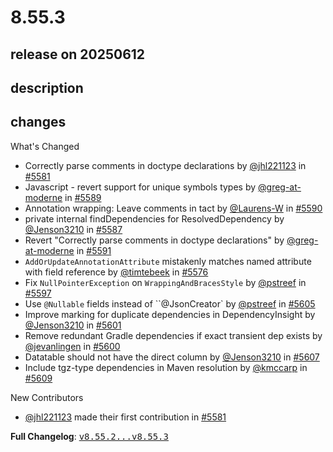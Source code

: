 # 8.55.3

## release on 20250612
## description
## changes
What's Changed

* Correctly parse comments in doctype declarations by <a class="user-mention notranslate" data-hovercard-type="user" data-hovercard-url="/users/jhl221123/hovercard" data-octo-click="hovercard-link-click" data-octo-dimensions="link_type:self" href="https://github.com/jhl221123">@jhl221123</a> in <a class="issue-link js-issue-link" data-error-text="Failed to load title" data-id="3130823793" data-permission-text="Title is private" data-url="https://github.com/openrewrite/rewrite/issues/5581" data-hovercard-type="pull_request" data-hovercard-url="/openrewrite/rewrite/pull/5581/hovercard" href="https://github.com/openrewrite/rewrite/pull/5581">#5581</a>
* Javascript - revert support for unique symbols types by <a class="user-mention notranslate" data-hovercard-type="user" data-hovercard-url="/users/greg-at-moderne/hovercard" data-octo-click="hovercard-link-click" data-octo-dimensions="link_type:self" href="https://github.com/greg-at-moderne">@greg-at-moderne</a> in <a class="issue-link js-issue-link" data-error-text="Failed to load title" data-id="3132763937" data-permission-text="Title is private" data-url="https://github.com/openrewrite/rewrite/issues/5589" data-hovercard-type="pull_request" data-hovercard-url="/openrewrite/rewrite/pull/5589/hovercard" href="https://github.com/openrewrite/rewrite/pull/5589">#5589</a>
* Annotation wrapping: Leave comments in tact by <a class="user-mention notranslate" data-hovercard-type="user" data-hovercard-url="/users/Laurens-W/hovercard" data-octo-click="hovercard-link-click" data-octo-dimensions="link_type:self" href="https://github.com/Laurens-W">@Laurens-W</a> in <a class="issue-link js-issue-link" data-error-text="Failed to load title" data-id="3132786184" data-permission-text="Title is private" data-url="https://github.com/openrewrite/rewrite/issues/5590" data-hovercard-type="pull_request" data-hovercard-url="/openrewrite/rewrite/pull/5590/hovercard" href="https://github.com/openrewrite/rewrite/pull/5590">#5590</a>
* private internal findDependencies for ResolvedDependency by <a class="user-mention notranslate" data-hovercard-type="user" data-hovercard-url="/users/Jenson3210/hovercard" data-octo-click="hovercard-link-click" data-octo-dimensions="link_type:self" href="https://github.com/Jenson3210">@Jenson3210</a> in <a class="issue-link js-issue-link" data-error-text="Failed to load title" data-id="3132423271" data-permission-text="Title is private" data-url="https://github.com/openrewrite/rewrite/issues/5587" data-hovercard-type="pull_request" data-hovercard-url="/openrewrite/rewrite/pull/5587/hovercard" href="https://github.com/openrewrite/rewrite/pull/5587">#5587</a>
* Revert "Correctly parse comments in doctype declarations" by <a class="user-mention notranslate" data-hovercard-type="user" data-hovercard-url="/users/greg-at-moderne/hovercard" data-octo-click="hovercard-link-click" data-octo-dimensions="link_type:self" href="https://github.com/greg-at-moderne">@greg-at-moderne</a> in <a class="issue-link js-issue-link" data-error-text="Failed to load title" data-id="3133223788" data-permission-text="Title is private" data-url="https://github.com/openrewrite/rewrite/issues/5591" data-hovercard-type="pull_request" data-hovercard-url="/openrewrite/rewrite/pull/5591/hovercard" href="https://github.com/openrewrite/rewrite/pull/5591">#5591</a>
* <code>AddOrUpdateAnnotationAttribute</code> mistakenly matches named attribute with field reference by <a class="user-mention notranslate" data-hovercard-type="user" data-hovercard-url="/users/timtebeek/hovercard" data-octo-click="hovercard-link-click" data-octo-dimensions="link_type:self" href="https://github.com/timtebeek">@timtebeek</a> in <a class="issue-link js-issue-link" data-error-text="Failed to load title" data-id="3128326563" data-permission-text="Title is private" data-url="https://github.com/openrewrite/rewrite/issues/5576" data-hovercard-type="pull_request" data-hovercard-url="/openrewrite/rewrite/pull/5576/hovercard" href="https://github.com/openrewrite/rewrite/pull/5576">#5576</a>
* Fix <code>NullPointerException</code> on <code>WrappingAndBracesStyle</code> by <a class="user-mention notranslate" data-hovercard-type="user" data-hovercard-url="/users/pstreef/hovercard" data-octo-click="hovercard-link-click" data-octo-dimensions="link_type:self" href="https://github.com/pstreef">@pstreef</a> in <a class="issue-link js-issue-link" data-error-text="Failed to load title" data-id="3135981390" data-permission-text="Title is private" data-url="https://github.com/openrewrite/rewrite/issues/5597" data-hovercard-type="pull_request" data-hovercard-url="/openrewrite/rewrite/pull/5597/hovercard" href="https://github.com/openrewrite/rewrite/pull/5597">#5597</a>
* Use <code>@Nullable</code> fields instead of ``@JsonCreator` by <a class="user-mention notranslate" data-hovercard-type="user" data-hovercard-url="/users/pstreef/hovercard" data-octo-click="hovercard-link-click" data-octo-dimensions="link_type:self" href="https://github.com/pstreef">@pstreef</a> in <a class="issue-link js-issue-link" data-error-text="Failed to load title" data-id="3136739132" data-permission-text="Title is private" data-url="https://github.com/openrewrite/rewrite/issues/5605" data-hovercard-type="pull_request" data-hovercard-url="/openrewrite/rewrite/pull/5605/hovercard" href="https://github.com/openrewrite/rewrite/pull/5605">#5605</a>
* Improve marking for duplicate dependencies in DependencyInsight by <a class="user-mention notranslate" data-hovercard-type="user" data-hovercard-url="/users/Jenson3210/hovercard" data-octo-click="hovercard-link-click" data-octo-dimensions="link_type:self" href="https://github.com/Jenson3210">@Jenson3210</a> in <a class="issue-link js-issue-link" data-error-text="Failed to load title" data-id="3136485361" data-permission-text="Title is private" data-url="https://github.com/openrewrite/rewrite/issues/5601" data-hovercard-type="pull_request" data-hovercard-url="/openrewrite/rewrite/pull/5601/hovercard" href="https://github.com/openrewrite/rewrite/pull/5601">#5601</a>
* Remove redundant Gradle dependencies if exact transient dep exists by <a class="user-mention notranslate" data-hovercard-type="user" data-hovercard-url="/users/jevanlingen/hovercard" data-octo-click="hovercard-link-click" data-octo-dimensions="link_type:self" href="https://github.com/jevanlingen">@jevanlingen</a> in <a class="issue-link js-issue-link" data-error-text="Failed to load title" data-id="3136208675" data-permission-text="Title is private" data-url="https://github.com/openrewrite/rewrite/issues/5600" data-hovercard-type="pull_request" data-hovercard-url="/openrewrite/rewrite/pull/5600/hovercard" href="https://github.com/openrewrite/rewrite/pull/5600">#5600</a>
* Datatable should not have the direct column by <a class="user-mention notranslate" data-hovercard-type="user" data-hovercard-url="/users/Jenson3210/hovercard" data-octo-click="hovercard-link-click" data-octo-dimensions="link_type:self" href="https://github.com/Jenson3210">@Jenson3210</a> in <a class="issue-link js-issue-link" data-error-text="Failed to load title" data-id="3136935810" data-permission-text="Title is private" data-url="https://github.com/openrewrite/rewrite/issues/5607" data-hovercard-type="pull_request" data-hovercard-url="/openrewrite/rewrite/pull/5607/hovercard" href="https://github.com/openrewrite/rewrite/pull/5607">#5607</a>
* Include tgz-type dependencies in Maven resolution by <a class="user-mention notranslate" data-hovercard-type="user" data-hovercard-url="/users/kmccarp/hovercard" data-octo-click="hovercard-link-click" data-octo-dimensions="link_type:self" href="https://github.com/kmccarp">@kmccarp</a> in <a class="issue-link js-issue-link" data-error-text="Failed to load title" data-id="3137932025" data-permission-text="Title is private" data-url="https://github.com/openrewrite/rewrite/issues/5609" data-hovercard-type="pull_request" data-hovercard-url="/openrewrite/rewrite/pull/5609/hovercard" href="https://github.com/openrewrite/rewrite/pull/5609">#5609</a>

New Contributors

* <a class="user-mention notranslate" data-hovercard-type="user" data-hovercard-url="/users/jhl221123/hovercard" data-octo-click="hovercard-link-click" data-octo-dimensions="link_type:self" href="https://github.com/jhl221123">@jhl221123</a> made their first contribution in <a class="issue-link js-issue-link" data-error-text="Failed to load title" data-id="3130823793" data-permission-text="Title is private" data-url="https://github.com/openrewrite/rewrite/issues/5581" data-hovercard-type="pull_request" data-hovercard-url="/openrewrite/rewrite/pull/5581/hovercard" href="https://github.com/openrewrite/rewrite/pull/5581">#5581</a>

<strong>Full Changelog</strong>: <a class="commit-link" href="https://github.com/openrewrite/rewrite/compare/v8.55.2...v8.55.3"><tt>v8.55.2...v8.55.3</tt></a>

